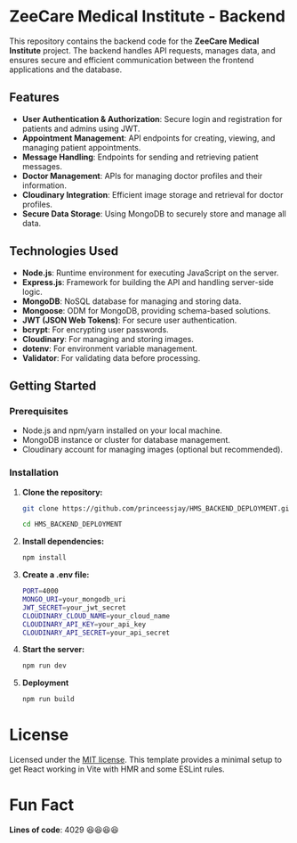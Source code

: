 # ZeeCare Medical Institute - Backend

This repository contains the backend code for the **ZeeCare Medical Institute** project. The backend handles API requests, manages data, and ensures secure and efficient communication between the frontend applications and the database.

## Features

- **User Authentication & Authorization**: Secure login and registration for patients and admins using JWT.
- **Appointment Management**: API endpoints for creating, viewing, and managing patient appointments.
- **Message Handling**: Endpoints for sending and retrieving patient messages.
- **Doctor Management**: APIs for managing doctor profiles and their information.
- **Cloudinary Integration**: Efficient image storage and retrieval for doctor profiles.
- **Secure Data Storage**: Using MongoDB to securely store and manage all data.

## Technologies Used

- **Node.js**: Runtime environment for executing JavaScript on the server.
- **Express.js**: Framework for building the API and handling server-side logic.
- **MongoDB**: NoSQL database for managing and storing data.
- **Mongoose**: ODM for MongoDB, providing schema-based solutions.
- **JWT (JSON Web Tokens)**: For secure user authentication.
- **bcrypt**: For encrypting user passwords.
- **Cloudinary**: For managing and storing images.
- **dotenv**: For environment variable management.
- **Validator**: For validating data before processing.

## Getting Started

### Prerequisites

- Node.js and npm/yarn installed on your local machine.
- MongoDB instance or cluster for database management.
- Cloudinary account for managing images (optional but recommended).

### Installation

1. **Clone the repository:**

   ```bash
   git clone https://github.com/princeessjay/HMS_BACKEND_DEPLOYMENT.git
   
   cd HMS_BACKEND_DEPLOYMENT
   
2. **Install dependencies:**

   ```bash
   npm install

3. **Create a .env file:**

   ```bash
   PORT=4000
   MONGO_URI=your_mongodb_uri
   JWT_SECRET=your_jwt_secret
   CLOUDINARY_CLOUD_NAME=your_cloud_name
   CLOUDINARY_API_KEY=your_api_key
   CLOUDINARY_API_SECRET=your_api_secret

4. **Start the server:**

   ```bash
   npm run dev
   
4. **Deployment**

   ```bash
   npm run build

# License
Licensed under the [MIT license](https://github.com/princeessjay/HMS_BACKEND_DEPLOYMENT/blob/main/LICENSE.md).
This template provides a minimal setup to get React working in Vite with HMR and some ESLint rules.

# Fun Fact
**Lines of code**: 4029 😆😆😆😆


